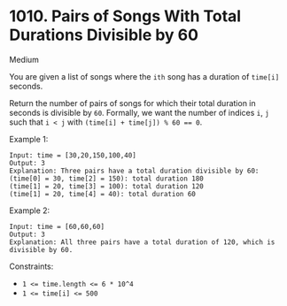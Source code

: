 # 1010. Pairs of Songs With Total Durations Divisible by 60

Medium

You are given a list of songs where the `ith` song has a duration of `time[i]` seconds.

Return the number of pairs of songs for which their total duration in seconds is divisible by `60`. 
Formally, we want the number of indices `i`, `j` such that `i < j` with 
`(time[i] + time[j]) % 60 == 0`.



Example 1:
```
Input: time = [30,20,150,100,40]
Output: 3
Explanation: Three pairs have a total duration divisible by 60:
(time[0] = 30, time[2] = 150): total duration 180
(time[1] = 20, time[3] = 100): total duration 120
(time[1] = 20, time[4] = 40): total duration 60
```
Example 2:
```
Input: time = [60,60,60]
Output: 3
Explanation: All three pairs have a total duration of 120, which is divisible by 60.
```

Constraints:

* `1 <= time.length <= 6 * 10^4`
* `1 <= time[i] <= 500`
